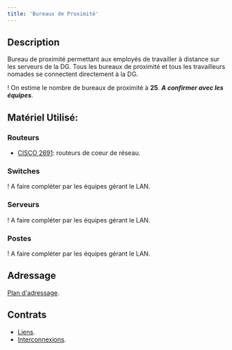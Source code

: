```yaml
---
title: 'Bureaux de Proximité'
---
```


## Description

Bureau de proximité permettant aux employés de travailler à distance sur les serveurs de la DG. Tous les bureaux de proximité et tous les travailleurs nomades se connectent directement à la DG.

! On estime le nombre de bureaux de proximité à **25**. ***A confirmer avec les équipes***.

## Matériel Utilisé:

### Routeurs

* [CISCO 2691](/materiel/routeurs#cisco-2691): routeurs de coeur de réseau.

### Switches

! A faire compléter par les équipes gérant le LAN.

### Serveurs

! A faire compléter par les équipes gérant le LAN.

### Postes

! A faire compléter par les équipes gérant le LAN.

## Adressage

[Plan d'adressage](/addressage-ip/listes-des-adresses/bureaux-de-proximite).

## Contrats

* [Liens](/contrats/liens#bureaux-de-proximit%C3%A9).
* [Interconnexions](/contrats/interconnexions#bureaux-de-proximit%C3%A9).
